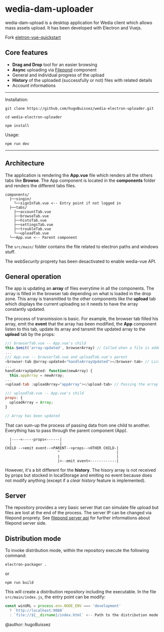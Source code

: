 # **wedia-dam-uploader**

wedia-dam-upload is a desktop application for Wedia client which allows mass assets upload. It has been developed with Electron and Vuejs.

Fork [eletron-vue-quickstart](https://github.com/SimulatedGREG/electron-vue)

## Core features

- **Drag and Drop** tool for an easier browsing 
- **Async** uploading via [Filepond](https://github.com/pqina/vue-filepond) component
- General and individual progress of the upload
- **History** of the uploaded (successfully or not) files with related details
- Account informations

--- 

Installation: 

`git clone https://github.com/hugoBuissez/wedia-electron-uploader.git`

`cd wedia-electron-uploader`

`npm install`

Usage:

`npm run dev`

---

## Architecture

The application is rendering the **App.vue** file which renders all the others tabs like **Browse**. The App component is located in the **components** folder and renders the different tabs files. 

```
components/
  ├──singin/
    └──signInTab.vue <-- Entry point if not logged in
  ├──tabs/
    ├──accountTab.vue
    ├──browseTab.vue
    ├──histoTab.vue
    ├──settingsTab.vue
    ├──troubleTab.vue
    └──uploadTab.vue
  └──App.vue <-- Parent component
```

The `src/main/` folder contains the file related to electron paths and windows stuff. 

The *webSecurity* proprety has been desactivated to enable wedia-vue API.

## General operation

The app is updating an **array** of files everytime in all the components. The array is filled in the browser tab depending on what is loaded in the drop zone. This array is transmitted to the other components like the **upload** tab which displays the current uploading so it needs to have the array constantly updated. 

The process of transmission is basic. For example, the browser tab filled his array, emit the **event** that the array has been modified, the **App** component listen to this tab, update its array and tansmit the updated array to the **upload** tab by the props:

```javascript
/// browserTab.vue -- App.vue's child
this.$emit('array-updated', browserArray) // Called when a file is added, removed etc...
...
/// App.vue -- browserTab.vue and uploadTab.vue's parent
<browser-tab @array-updated="handleArrayUpdated"></browser-tab> // Listen to browserTab
...
handleArrayUpdated: function(newArray) {
  this.appArray = newArray;
...
<upload-tab :uploadArray="appArray"></upload-tab> // Passing the array as prop

/// uploadTab.vue -- App.vue's child
props: {
  uploadArray = Array;
}

// Array has been updated

```

That can sum-up the process of passing data from one child to another. Everything has to pass through the parent component (App). 

```
  |----<-----props<------|
  |                      |
CHILD -->emit event-->PARENT-->props-->OTHER CHILD-|
                        ^                          |
                        |                          |
                        |<--emit event<------------|
```

However, it's a bit different for the **history**. The hisory array is not received by props but stocked in localStorage and emiting no event because does not modify anything (except if a *clear history* feature is implemented).

## Server 

The repository provides a very basic server that can simulate file upload but files are lost at the end of the process. The server IP can be changed via filepond proprety. See [filepond server api](https://pqina.nl/filepond/docs/patterns/api/server/) for further informations about filepond server side.

## Distribution mode

To invoke distribution mode, within the repository execute the following command:

`electron-packager .` 

or 

`npm run build`

This will create a distribution repository including the executable. In the file `src/main/index.js`, the entry point can be modify:

```javascript
const winURL = process.env.NODE_ENV === 'development'
  ? `http://localhost:9080`
  : `file://${__dirname}/index.html` <-- Path to the distribution mode entry point
```

@author: hugoBuissez




















